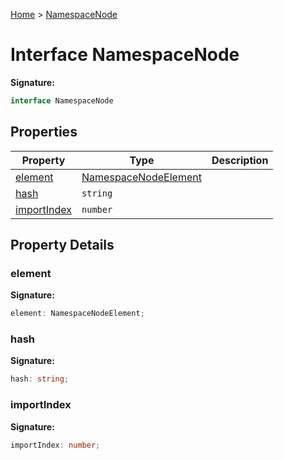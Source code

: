 [Home](../index.md) &gt; [NamespaceNode](./namespacenode.md)

# Interface NamespaceNode

<b>Signature:</b>

```typescript
interface NamespaceNode 
```

## Properties

|  Property | Type | Description |
|  --- | --- | --- |
|  [element](./namespacenode.md#element-property) | [NamespaceNodeElement](../types/namespacenodeelement.md) |  |
|  [hash](./namespacenode.md#hash-property) | `string` |  |
|  [importIndex](./namespacenode.md#importIndex-property) | `number` |  |

## Property Details

<a id="element-property"></a>

### element

<b>Signature:</b>

```typescript
element: NamespaceNodeElement;
```

<a id="hash-property"></a>

### hash

<b>Signature:</b>

```typescript
hash: string;
```

<a id="importIndex-property"></a>

### importIndex

<b>Signature:</b>

```typescript
importIndex: number;
```
